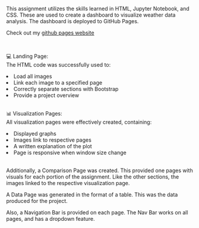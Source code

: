 This assignment utilizes the skills learned in HTML, Jupyter Notebook, and CSS. These are used to create a dashboard to visualize weather data analysis. The dashboard is deployed to GitHub Pages.    


Check out my [github pages website](https://emersonmolett.github.io/Web-Design-Challenge/Resources/assets/images/Landing_Page.html)

<br>

💻 Landing Page:<br>
The HTML code was successfully used to:
<li>Load all images</li>
<li>Link each image to a specified page</li>
<li>Correctly separate sections with Bootstrap</li>
<li>Provide a project overview</li> 

<br>

📊 Visualization Pages: <br>
All visualization pages were effectively created, containing:
<li>Displayed graphs</li>
<li>Images link to respective pages</li>
<li>A written explanation of the plot</li>
<li>Page is responsive when window size change</li>   

<br>
<p>Additionally, a Comparison Page was created. This provided one pages with visuals for each portion of the assignment. Like the other sections, the images linked to the respective visualization page.</p>

<p>A Data Page was generated in the format of a table. This was the data produced for the project.</p>

<p>Also, a Navigation Bar is provided on each page. The Nav Bar works on all pages, and has a dropdown feature. </p> 


